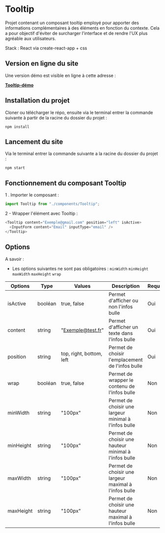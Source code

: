 # Tooltip

Projet contenant un composant tooltip employé pour apporter des informations complémentaires à des éléments en fonction du contexte.
Cela a pour objectif d'éviter de surcharger l'interface et de rendre l'UX plus agréable aux utilisateurs.

Stack : React via create-react-app + css

## Version en ligne du site
Une version démo est visible en ligne à cette adresse :

**[Tooltip-démo](https://technical-test-tooltip-azk896n2e-ysouane.vercel.app/)**

## Installation du projet
Cloner ou télécharger le répo, ensuite via le terminal entrer la commande suivante à partir de la racine du dossier du projet : 

```
npm install
```

## Lancement du site

Via le terminal entrer la commande suivante a la racine du dossier du projet : 

```
npm start
```

## Fonctionnement du composant Tooltip
1 . Importer le composant :

```js
import Tooltip from "./components/Tooltip";
```

2 - Wrapper l'élément avec Tooltip :
```js
<Tooltip content="Exemple@gmail.com" position="left" isActive>
  <InputForm content="Email" inputType="email" />
</Tooltip>
```
    
## Options
A savoir :
* Les options suivantes ne sont pas obligatoires : `minWidth` `minHeight` `maxWidth` `maxHeight` `wrap`

| Options   | Type    | Values                   | Description                                           | Requis |
|-----------|---------|--------------------------|-------------------------------------------------------|--------|
| isActive  | booléan | true, false              | Permet d'afficher ou non l'infos bulle                | Oui    |
| content   | string  | "Exemple@test.fr"        | Permet d'afficher un texte dans l'infos bulle         | Oui    |
| position  | string  | top, right, bottom, left | Permet de choisir l'emplacement de l'infos bulle      | Oui    |
| wrap      | booléan | true, false              | Permet de wrapper le contenu de l'infos bulle         | Non    |
| minWidth  | string  | "100px"                  | Permet de choisir une largeur minimal à l'infos bulle | Non    |
| minHeight | string  | "100px"                  | Permet de choisir une hauteur minimal à l'infos bulle | Non    |
| maxWidth  | string  | "100px"                  | Permet de choisir une largeur maximal à l'infos bulle | Non    |
| maxHeight | string  | "100px"                  | Permet de choisir une hauteur maximal à l'infos bulle | Non    |
